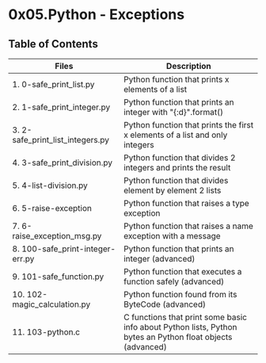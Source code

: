 # 0x05.Python - Exceptions

## Table of Contents

| Files   |Description |
| ---- |--- |
| 1. 0-safe_print_list.py  | Python function that prints x elements of a list |
| 2. 1-safe_print_integer.py | Python function that prints an integer with "{:d}".format() |
| 3. 2-safe_print_list_integers.py | Python function that prints the first x elements of a list and only integers |
| 4. 3-safe_print_division.py |  Python function that divides 2 integers and prints the result  |
| 5. 4-list-division.py | Python function that divides element by element 2 lists |
| 6. 5-raise-exception | Python function that raises a type exception |
| 7. 6-raise_exception_msg.py | Python function that raises a name exception with a message |
| 8. 100-safe_print-integer-err.py |Python function that prints an integer (advanced) |
| 9. 101-safe_function.py | Python function that executes a function safely (advanced) |
| 10. 102-magic_calculation.py | Python function found from its ByteCode (advanced) |
| 11. 103-python.c | C functions that print some basic info about Python lists, Python bytes an Python float objects (advanced) |
